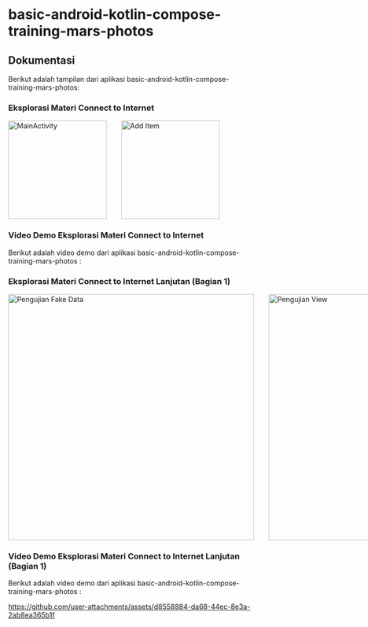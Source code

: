 # basic-android-kotlin-compose-training-mars-photos

## Dokumentasi
Berikut adalah tampilan dari aplikasi basic-android-kotlin-compose-training-mars-photos:
###  Eksplorasi Materi Connect to Internet

<div style="display: flex; gap: 30px;">
  <img src="https://github.com/user-attachments/assets/218e3de2-e765-47bb-ba8e-bf08d342d0f6" alt="MainActivity" width="200" />
  <img src="https://github.com/user-attachments/assets/13fb606f-8567-4996-a8d2-77a936156799" alt="Add Item" width="200" />
</div>

### Video Demo  Eksplorasi Materi Connect to Internet
Berikut adalah video demo dari aplikasi basic-android-kotlin-compose-training-mars-photos :

###  Eksplorasi Materi Connect to Internet Lanjutan (Bagian 1)

<div style="display: flex; gap: 30px;">
  <img src="https://github.com/user-attachments/assets/81ffc3f4-e914-4988-bab5-42b5339227ee" alt="Pengujian Fake Data" width="500" />
  <img src="https://github.com/user-attachments/assets/444a39d7-708c-41fa-9c87-fa509692c678" alt="Pengujian View" width="500" />
</div>

### Video Demo  Eksplorasi Materi Connect to Internet Lanjutan (Bagian 1)
Berikut adalah video demo dari aplikasi basic-android-kotlin-compose-training-mars-photos :

https://github.com/user-attachments/assets/d8558884-da68-44ec-8e3a-2ab8ea365b1f


